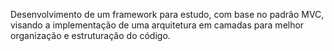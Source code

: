 Desenvolvimento de um framework para estudo, com base no padrão MVC, visando a implementação de uma arquitetura em camadas para melhor organização e estruturação do código.